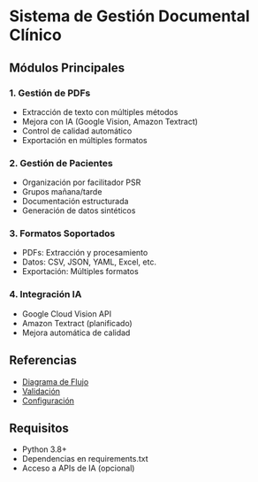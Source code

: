 # Sistema de Gestión Documental Clínico

## Módulos Principales

### 1. Gestión de PDFs
- Extracción de texto con múltiples métodos
- Mejora con IA (Google Vision, Amazon Textract)
- Control de calidad automático
- Exportación en múltiples formatos

### 2. Gestión de Pacientes
- Organización por facilitador PSR
- Grupos mañana/tarde
- Documentación estructurada
- Generación de datos sintéticos

### 3. Formatos Soportados
- PDFs: Extracción y procesamiento
- Datos: CSV, JSON, YAML, Excel, etc.
- Exportación: Múltiples formatos

### 4. Integración IA
- Google Cloud Vision API
- Amazon Textract (planificado)
- Mejora automática de calidad

## Referencias
- [Diagrama de Flujo](DIAGRAMA_FLUJO.md)
- [Validación](validation_process.md)
- [Configuración](config_guide.md)

## Requisitos
- Python 3.8+
- Dependencias en requirements.txt
- Acceso a APIs de IA (opcional)

